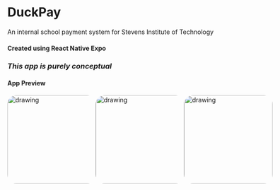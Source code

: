# **DuckPay**

An internal school payment system for Stevens Institute of Technology

#### Created using React Native Expo

### ***This app is purely conceptual***

#### App Preview
<div style="display: flex;">
<img src="https://github.com/JackTPatterson/LaunchpadProject/blob/master/assets/github/img1.PNG?raw=true" alt="drawing" style="border-radius: 20px" width="200"/>
<img src="https://github.com/JackTPatterson/LaunchpadProject/blob/master/assets/github/img2.PNG?raw=true" alt="drawing" style="border-radius: 20px" width="200"/>
<img src="https://github.com/JackTPatterson/LaunchpadProject/blob/master/assets/github/img3.PNG?raw=true" alt="drawing" style="border-radius: 20px" width="200"/>
</div>

